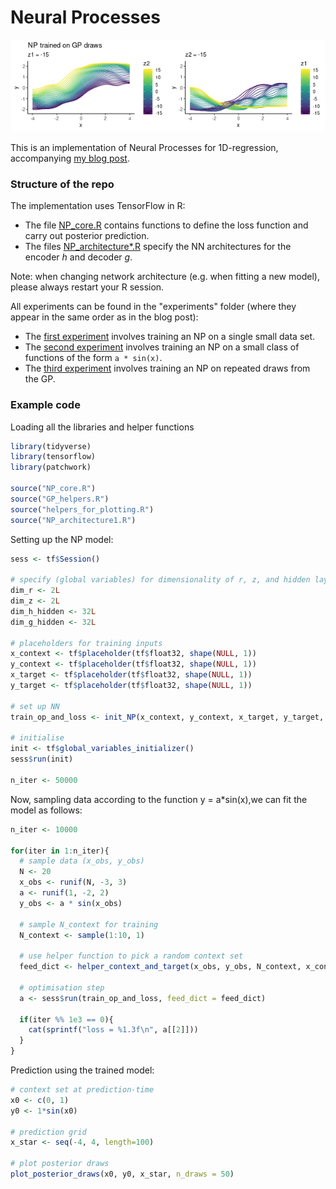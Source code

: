 # Neural Processes

![](fig/NP_banner.gif)

This is an implementation of Neural Processes for 1D-regression, accompanying [my blog post](https://kasparmartens.rbind.io/post/np/). 

### Structure of the repo

The implementation uses TensorFlow in R:

* The file [NP_core.R](https://github.com/kasparmartens/NeuralProcesses/blob/master/NP_core.R) contains functions to define the loss function and carry out posterior prediction. 
* The files [NP_architecture*.R](https://github.com/kasparmartens/NeuralProcesses/blob/master/NP_architecture1.R) specify the NN architectures for the encoder *h* and decoder *g*. 

Note: when changing network architecture (e.g. when fitting a new model), please always restart your R session. 

All experiments can be found in the "experiments" folder (where they appear in the same order as in the blog post): 

* The [first experiment](https://github.com/kasparmartens/NeuralProcesses/blob/master/experiments/1_experiment.R) involves training an NP on a single small data set. 
* The [second experiment](https://github.com/kasparmartens/NeuralProcesses/blob/master/experiments/2_experiment.R) involves training an NP on a small class of functions of the form `a * sin(x)`.
* The [third experiment](https://github.com/kasparmartens/NeuralProcesses/blob/master/experiments/3_experiment.R) involves training an NP on repeated draws from the GP.

### Example code

Loading all the libraries and helper functions

```R
library(tidyverse)
library(tensorflow)
library(patchwork)

source("NP_core.R")
source("GP_helpers.R")
source("helpers_for_plotting.R")
source("NP_architecture1.R")
```

Setting up the NP model: 

```R
sess <- tf$Session()

# specify (global variables) for dimensionality of r, z, and hidden layers of g and h
dim_r <- 2L
dim_z <- 2L
dim_h_hidden <- 32L
dim_g_hidden <- 32L

# placeholders for training inputs
x_context <- tf$placeholder(tf$float32, shape(NULL, 1))
y_context <- tf$placeholder(tf$float32, shape(NULL, 1))
x_target <- tf$placeholder(tf$float32, shape(NULL, 1))
y_target <- tf$placeholder(tf$float32, shape(NULL, 1))

# set up NN
train_op_and_loss <- init_NP(x_context, y_context, x_target, y_target, learning_rate = 0.001)

# initialise
init <- tf$global_variables_initializer()
sess$run(init)

n_iter <- 50000
```

Now, sampling data according to the function y = a*sin(x),we can fit the model as follows:

```R
n_iter <- 10000

for(iter in 1:n_iter){
  # sample data (x_obs, y_obs)
  N <- 20
  x_obs <- runif(N, -3, 3)
  a <- runif(1, -2, 2)
  y_obs <- a * sin(x_obs)
  
  # sample N_context for training
  N_context <- sample(1:10, 1)
  
  # use helper function to pick a random context set
  feed_dict <- helper_context_and_target(x_obs, y_obs, N_context, x_context, y_context, x_target, y_target)
  
  # optimisation step
  a <- sess$run(train_op_and_loss, feed_dict = feed_dict)
  
  if(iter %% 1e3 == 0){
    cat(sprintf("loss = %1.3f\n", a[[2]]))
  }
}
```

Prediction using the trained model:

```R
# context set at prediction-time
x0 <- c(0, 1)
y0 <- 1*sin(x0)

# prediction grid
x_star <- seq(-4, 4, length=100)

# plot posterior draws
plot_posterior_draws(x0, y0, x_star, n_draws = 50)

```
